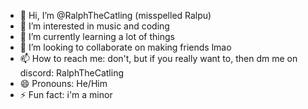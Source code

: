 - 👋 Hi, I’m @RalphTheCatling (misspelled Ralpu)
- 👀 I’m interested in music and coding
- 🌱 I’m currently learning a lot of things
- 💞️ I’m looking to collaborate on making friends lmao
- 📫 How to reach me: don't, but if you really want to, then dm me on discord: RalphTheCatling
- 😄 Pronouns: He/Him
- ⚡ Fun fact: i'm a minor

<!---
RalpuTheCatling/RalpuTheCatling is a ✨ special ✨ repository because its `README.md` (this file) appears on your GitHub profile.
You can click the Preview link to take a look at your changes.
--->
